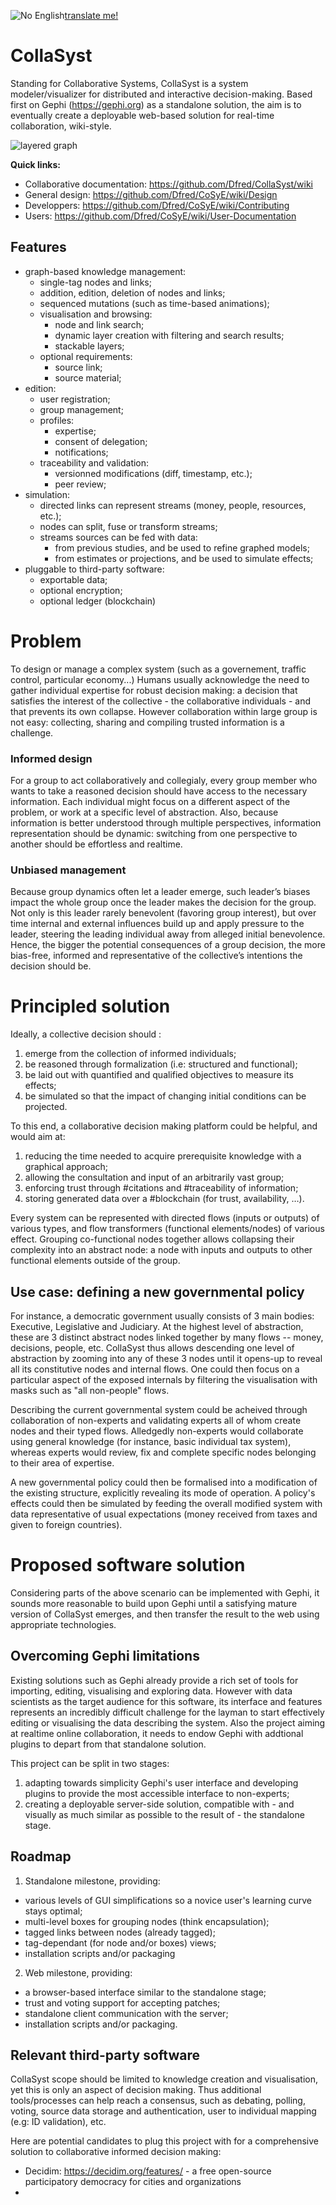 ![No English](https://cdn3.iconfinder.com/data/icons/google-suits-1/32/18_google_translate_text_language_translation-64.png)[translate me!](https://translate.google.com/translate?hl=&sl=auto&u=https%3A%2F%2Fgithub.com%2FDfred%2FCollaSyst%23readme)

# CollaSyst
Standing for Collaborative Systems, CollaSyst is a system modeler/visualizer for distributed and interactive decision-making.
Based first on Gephi (https://gephi.org) as a standalone solution, the aim is to eventually create a deployable web-based solution for real-time collaboration, wiki-style.

![layered graph](Assets/layered-graph_annotated.png)

__Quick links:__
* Collaborative documentation: https://github.com/Dfred/CollaSyst/wiki
* General design: https://github.com/Dfred/CoSyE/wiki/Design
* Developpers: https://github.com/Dfred/CoSyE/wiki/Contributing
* Users: https://github.com/Dfred/CoSyE/wiki/User-Documentation

## Features
* graph-based knowledge management:
  * single-tag nodes and links;
  * addition, edition, deletion of nodes and links;
  * sequenced mutations (such as time-based animations);
  * visualisation and browsing:
    * node and link search;
    * dynamic layer creation with filtering and search results;
    * stackable layers;
  * optional requirements:
    * source link;
    * source material;
* edition:
  * user registration;
  * group management;
  * profiles:
    * expertise;
    * consent of delegation;
    * notifications;
  * traceability and validation:
    * versionned modifications (diff, timestamp, etc.);
    * peer review;
* simulation:
  * directed links can represent streams (money, people, resources, etc.);
  * nodes can split, fuse or transform streams;
  * streams sources can be fed with data:
    * from previous studies, and be used to refine graphed models;
    * from estimates or projections, and be used to simulate effects;
* pluggable to third-party software:
  * exportable data;
  * optional encryption;
  * optional ledger (blockchain)

# Problem
To design or manage a complex system (such as a governement, traffic control, particular economy...) Humans usually acknowledge the need to gather individual expertise for robust decision making: a decision that satisfies the interest of the collective - the collaborative individuals - and that prevents its own collapse. However collaboration within large group is not easy: collecting, sharing and compiling trusted information is a challenge.

### Informed design
For a group to act collaboratively and collegialy, every group member who wants to take a reasoned decision should have access to the necessary information. 
Each individual might focus on a different aspect of the problem, or work at a specific level of abstraction.
Also, because information is better understood through multiple perspectives, information representation should be dynamic: switching from one perspective to another should be effortless and realtime.

### Unbiased management
Because group dynamics often let a leader emerge, such leader’s biases impact the whole group once the leader makes the decision for the group. Not only is this leader rarely benevolent (favoring group interest), but over time internal and external influences build up and apply pressure to the leader, steering the leading individual away from alleged initial benevolence.
Hence, the bigger the potential consequences of a group decision, the more bias-free, informed and representative of the collective’s intentions the decision should be.

# Principled solution
Ideally, a collective decision should :

1. emerge from the collection of informed individuals;
1. be reasoned through formalization (i.e: structured and functional);
1. be laid out with quantified and qualified objectives to measure its effects;
1. be simulated so that the impact of changing initial conditions can be projected.

To this end, a collaborative decision making platform could be helpful, and would aim at:
1. reducing the time needed to acquire prerequisite knowledge with a graphical approach;
1. allowing the consultation and input of an arbitrarily vast group;
1. enforcing trust through #citations and #traceability of information;
1. storing generated data over a #blockchain (for trust, availability, …).

Every system can be represented with directed flows (inputs or outputs) of various types, and flow transformers (functional elements/nodes) of various effect. Grouping co-functional nodes together allows collapsing their complexity into an abstract node: a node with inputs and outputs to other functional elements outside of the group.

## Use case: defining a new governmental policy
For instance, a democratic government usually consists of 3 main bodies: Executive, Legislative and Judiciary. At the highest level of abstraction, these are 3 distinct abstract nodes linked together by many flows -- money, decisions, people, etc. CollaSyst thus allows descending one level of abstraction by zooming into any of these 3 nodes until it opens-up to reveal all its constitutive nodes and internal flows. 
One could then focus on a particular aspect of the exposed internals by filtering the visualisation with masks such as "all non-people" flows.

Describing the current governmental system could be acheived through collaboration of non-experts and validating experts all of whom create nodes and their typed flows. Alledgedly non-experts would collaborate using general knowledge (for instance, basic individual tax system), whereas experts would review, fix and complete specific nodes belonging to their area of expertise.

A new governmental policy could then be formalised into a modification of the existing structure, explicitly revealing its mode of operation. A policy's effects could then be simulated by feeding the overall modified system with data representative of usual expectations (money received from taxes and given to foreign countries).

# Proposed software solution

Considering parts of the above scenario can be implemented with Gephi, it sounds more reasonable to build upon Gephi until a satisfying mature version of CollaSyst emerges, and then transfer the result to the web using appropriate technologies.

## Overcoming Gephi limitations
Existing solutions such as Gephi already provide a rich set of tools for importing, editing, visualising and exploring data. However with data scientists as the target audience for this software, its interface and features represents an incredibly difficult challenge for the layman to start effectively editing or visualising the data describing the system.
Also the project aiming at realtime online collaboration, it needs to endow Gephi with addtional plugins to depart from that standalone solution.

This project can be split in two stages: 
1. adapting towards simplicity Gephi's user interface and developing plugins to provide the most accessible interface to non-experts;
1. creating a deployable server-side solution, compatible with - and visually as much similar as possible to the result of - the standalone stage.

## Roadmap
1. Standalone milestone, providing:
 * various levels of GUI simplifications so a novice user's learning curve stays optimal;
 * multi-level boxes for grouping nodes (think encapsulation);
 * tagged links between nodes (already tagged);
 * tag-dependant (for node and/or boxes) views;
 * installation scripts and/or packaging
2. Web milestone, providing:
 * a browser-based interface similar to the standalone stage;
 * trust and voting support for accepting patches;
 * standalone client communication with the server;
 * installation scripts and/or packaging.

## Relevant third-party software
CollaSyst scope should be limited to knowledge creation and visualisation, yet this is only an aspect of decision making. Thus additional tools/processes can help reach a consensus, such as debating, polling, voting, source data storage and authentication, user to individual mapping (e.g: ID validation), etc.

Here are potential candidates to plug this project with for a comprehensive solution to collaborative informed decision making:
* Decidim: https://decidim.org/features/ - a free open-source participatory democracy for cities and organizations
* 
